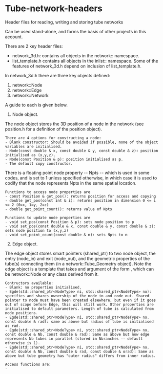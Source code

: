 # Tube-network-headers
Header files for reading, writing and storing tube networks

Can be used stand-alone, and forms the basis of other projects in this account.

There are 2 key header files:
  - network_3d.h: contains all objects in the network:: namespace.
  - list_template.h contains all objects in the inlist:: namespace.
Some of the features of network_3d.h depend on inclusion of list_template.h. 

In network_3d.h there are three key objects defined:
  1. network::Node
  2. network::Edge
  3. network::Network
  
A guide to each is given below.

1. Node object.

  The node object stores the 3D position of a node in the network (see position.h for a definition of the position object).     
  
    There are 4 options for constructing a node:
    - Blank constructor: Should be avoided if possible, none of the object variables are initialised.
    - Node(const double & x, const double & y, const double & z): position initialised as (x,y,z).
    - Node(const Position & p): position initialised as p.
    - The default copy constructor.
    
  There is a floating point node property -- Npts -- which is used in some codes, and is set to 1 unless specified otherwise, in which case it is used to codify that the node represents Npts in the same spatial location.

    Functions to access node properties are
    - const Position & get_pos(): returns position for access and copying
    - double get_pos(const int & i): returns position in dimension 0 <= i <= 2 (0=x, 1=y, 2=z)
    - double get_point_count(): returns value of Npts
 
    Functions to update node properties are
    - void set_pos(const Position & p): sets node position to p
    - void set_pos(const double & x, const double & y, const double & z): sets node position to (x,y,z)
    - void set_point_count(const double & n): sets Npts to n
 
2. Edge object.

  The edge object stores smart pointers (shared_ptr) to two node object, the entry (node_in) and exit (node_out), and the geometric properties of the tube(s) connecting them (in a network::Tube_Geometry object). Note the edge object is a template that takes and argument of the form <NodeType>, which can be network::Node or any class derived from it.
  
    Contructors available:
    - Blank: no properties initialised.
    - Egde(std::shared_ptr<NodeType> ni, std::shared_ptr<NodeType> no): specifies and shares ownership of the node in and node out. Shared pointer to node must have been created elsewhere, but even if it goes out of scope before Edge, this will still work. Other properties are initialised to default parameters. Length of tube is calculated from node positions.
    - Egde(std::shared_ptr<NodeType> ni, std::shared_ptr<NodeType> no, const double & rad): same as above but radius of tube is initialised as rad.
    - Egde(std::shared_ptr<NodeType> ni, std::shared_ptr<NodeType> no, const double & Nb, const double & rad): Same as above but now edge represents Nb tubes in parallel (stored in Nbranches -- default otherwise is 1).
    - Egde(std::shared_ptr<NodeType> ni, std::shared_ptr<NodeType> no, const double & Nb, const double & rad, const double & orad): Same as above but tube geometry has "outer radius" differs from inner radius.
    
    Access functions are:
    - 


